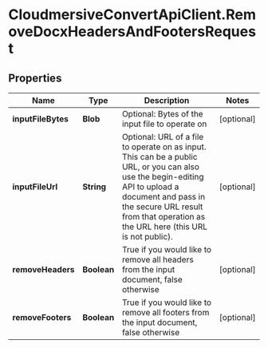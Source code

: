 # CloudmersiveConvertApiClient.RemoveDocxHeadersAndFootersRequest

## Properties
Name | Type | Description | Notes
------------ | ------------- | ------------- | -------------
**inputFileBytes** | **Blob** | Optional: Bytes of the input file to operate on | [optional] 
**inputFileUrl** | **String** | Optional: URL of a file to operate on as input.  This can be a public URL, or you can also use the begin-editing API to upload a document and pass in the secure URL result from that operation as the URL here (this URL is not public). | [optional] 
**removeHeaders** | **Boolean** | True if you would like to remove all headers from the input document, false otherwise | [optional] 
**removeFooters** | **Boolean** | True if you would like to remove all footers from the input document, false otherwise | [optional] 


